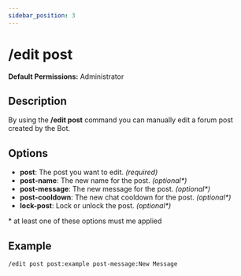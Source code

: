 ```yaml
---
sidebar_position: 3
---
```


# /edit post
**Default Permissions:** Administrator
## Description
By using the **/edit post** command you can manually edit a forum post created by the Bot.
## Options
- **post**: The post you want to edit. *(required)*
- **post-name**: The new name for the post. *(optional\*)*
- **post-message**: The new message for the post. *(optional\*)*
- **post-cooldown**: The new chat cooldown for the post. *(optional\*)*
- **lock-post**: Lock or unlock the post. *(optional\*)*  

 \* at least one of these options must me applied

## Example
```
/edit post post:example post-message:New Message
```
